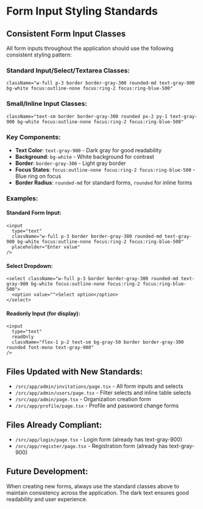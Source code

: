 # Form Input Styling Standards

## Consistent Form Input Classes

All form inputs throughout the application should use the following consistent styling pattern:

### Standard Input/Select/Textarea Classes:
```tsx
className="w-full p-3 border border-gray-300 rounded-md text-gray-900 bg-white focus:outline-none focus:ring-2 focus:ring-blue-500"
```

### Small/Inline Input Classes:
```tsx
className="text-sm border border-gray-300 rounded px-2 py-1 text-gray-900 bg-white focus:outline-none focus:ring-2 focus:ring-blue-500"
```

### Key Components:
- **Text Color**: `text-gray-900` - Dark gray for good readability
- **Background**: `bg-white` - White background for contrast
- **Border**: `border-gray-300` - Light gray border
- **Focus States**: `focus:outline-none focus:ring-2 focus:ring-blue-500` - Blue ring on focus
- **Border Radius**: `rounded-md` for standard forms, `rounded` for inline forms

### Examples:

#### Standard Form Input:
```tsx
<input
  type="text"
  className="w-full p-3 border border-gray-300 rounded-md text-gray-900 bg-white focus:outline-none focus:ring-2 focus:ring-blue-500"
  placeholder="Enter value"
/>
```

#### Select Dropdown:
```tsx
<select className="w-full p-3 border border-gray-300 rounded-md text-gray-900 bg-white focus:outline-none focus:ring-2 focus:ring-blue-500">
  <option value="">Select option</option>
</select>
```

#### Readonly Input (for display):
```tsx
<input
  type="text"
  readOnly
  className="flex-1 p-2 text-sm bg-gray-50 border border-gray-300 rounded font-mono text-gray-900"
/>
```

## Files Updated with New Standards:
- `/src/app/admin/invitations/page.tsx` - All form inputs and selects
- `/src/app/admin/users/page.tsx` - Filter selects and inline table selects
- `/src/app/admin/page.tsx` - Organization creation form
- `/src/app/profile/page.tsx` - Profile and password change forms

## Files Already Compliant:
- `/src/app/login/page.tsx` - Login form (already has text-gray-900)
- `/src/app/register/page.tsx` - Registration form (already has text-gray-900)

## Future Development:
When creating new forms, always use the standard classes above to maintain consistency across the application. The dark text ensures good readability and user experience.
